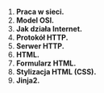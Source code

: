 1. **Praca w sieci.**
2. **Model OSI.**
3. **Jak działa Internet.**
4. **Protokół HTTP.**
5. **Serwer HTTP.**
6. **HTML.**
7. **Formularz HTML.**
8. **Stylizacja HTML (CSS).**
9. **Jinja2.**

